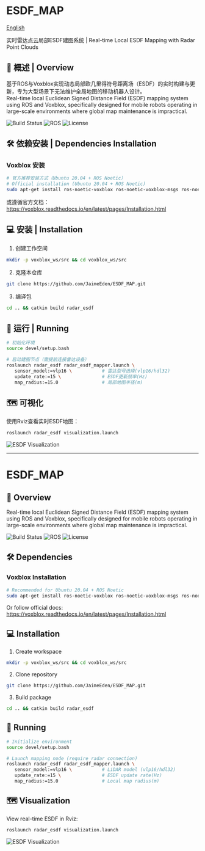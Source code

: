 # ESDF_MAP 

[English](#esdf_map-1)

实时雷达点云局部ESDF建图系统 | Real-time Local ESDF Mapping with Radar Point Clouds

## 📖 概述 | Overview

基于ROS与Voxblox实现动态局部欧几里得符号距离场（ESDF）的实时构建与更新，专为大型场景下无法维护全局地图的移动机器人设计。  
Real-time local Euclidean Signed Distance Field (ESDF) mapping system using ROS and Voxblox, specifically designed for mobile robots operating in large-scale environments where global map maintenance is impractical.

![Build Status](https://img.shields.io/badge/build-passing-brightgreen) ![ROS](https://img.shields.io/badge/ROS-Noetic-blue) ![License](https://img.shields.io/badge/license-BSD--3-green)

## 🛠️ 依赖安装 | Dependencies Installation

### Voxblox 安装
```bash
# 官方推荐安装方式（Ubuntu 20.04 + ROS Noetic）
# Official installation (Ubuntu 20.04 + ROS Noetic)
sudo apt-get install ros-noetic-voxblox ros-noetic-voxblox-msgs ros-noetic-voxblox-rviz-plugin
```
或遵循官方文档：<https://voxblox.readthedocs.io/en/latest/pages/Installation.html>

## 💻 安装 | Installation

1. 创建工作空间
```bash
mkdir -p voxblox_ws/src && cd voxblox_ws/src
```

2. 克隆本仓库
```bash
git clone https://github.com/JaimeEden/ESDF_MAP.git
```

3. 编译包
```bash
cd .. && catkin build radar_esdf
```

## 🚀 运行 | Running

```bash
# 初始化环境
source devel/setup.bash

# 启动建图节点（需提前连接雷达设备）
roslaunch radar_esdf radar_esdf_mapper.launch \
   sensor_model:=vlp16 \           # 雷达型号选择(vlp16/hdl32)
   update_rate:=15 \               # ESDF更新频率(Hz)
   map_radius:=15.0                # 局部地图半径(m)
```

## 🗺️ 可视化
使用Rviz查看实时ESDF地图：  
```bash
roslaunch radar_esdf visualization.launch
```
![ESDF Visualization](docs/esdf_demo.gif)

---

# ESDF_MAP 

## 📖 Overview

Real-time local Euclidean Signed Distance Field (ESDF) mapping system using ROS and Voxblox, specifically designed for mobile robots operating in large-scale environments where global map maintenance is impractical.

![Build Status](https://img.shields.io/badge/build-passing-brightgreen) ![ROS](https://img.shields.io/badge/ROS-Noetic-blue) ![License](https://img.shields.io/badge/license-BSD--3-green)

## 🛠️ Dependencies

### Voxblox Installation
```bash
# Recommended for Ubuntu 20.04 + ROS Noetic
sudo apt-get install ros-noetic-voxblox ros-noetic-voxblox-msgs ros-noetic-voxblox-rviz-plugin
```
Or follow official docs: <https://voxblox.readthedocs.io/en/latest/pages/Installation.html>

## 💻 Installation

1. Create workspace
```bash
mkdir -p voxblox_ws/src && cd voxblox_ws/src
```

2. Clone repository
```bash
git clone https://github.com/JaimeEden/ESDF_MAP.git
```

3. Build package
```bash
cd .. && catkin build radar_esdf
```

## 🚀 Running

```bash
# Initialize environment
source devel/setup.bash

# Launch mapping node (require radar connection)
roslaunch radar_esdf radar_esdf_mapper.launch \
   sensor_model:=vlp16 \           # LiDAR model (vlp16/hdl32)
   update_rate:=15 \               # ESDF update rate(Hz)
   map_radius:=15.0                # Local map radius(m)
```

## 🗺️ Visualization
View real-time ESDF in Rviz:  
```bash
roslaunch radar_esdf visualization.launch
```
![ESDF Visualization](docs/esdf_demo.gif)
